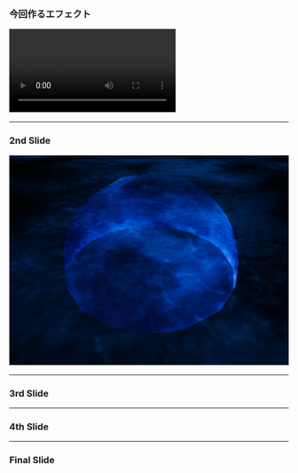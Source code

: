### 今回作るエフェクト


![](images/final.mp4)


---

### 2nd Slide


![](images/1.jpg)


---

### 3rd Slide

---

### 4th Slide

---

### Final Slide